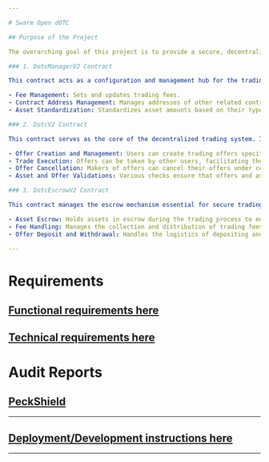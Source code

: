 ```yaml
---

# Swarm Open dOTC

## Purpose of the Project

The overarching goal of this project is to provide a secure, decentralized platform for trading various types of digital assets without needing a centralized authority. This approach enhances transparency, security, and trust among participants while also leveraging blockchain technology to automate many aspects of traditional OTC trading. By using smart contracts, the platform can reduce the risk of fraud, speed up transactions, and decrease the costs associated with trading, thereby making it accessible to a broader range of participants globally.

### 1. DotcManagerV2 Contract

This contract acts as a configuration and management hub for the trading platform, handling:

- Fee Management: Sets and updates trading fees.
- Contract Address Management: Manages addresses of other related contracts, such as the Dotc and Escrow contracts.
- Asset Standardization: Standardizes asset amounts based on their type and specific token standards to facilitate consistent and accurate trading operations.

### 2. DotcV2 Contract

This contract serves as the core of the decentralized trading system. It enables users to create, manage, and interact with trading offers in a decentralized manner. Key features include:

- Offer Creation and Management: Users can create trading offers specifying the assets they want to deposit and receive. Offers can be full or partial, catering to different trading needs.
- Trade Execution: Offers can be taken by other users, facilitating the exchange of assets according to the specified terms.
- Offer Cancellation: Makers of offers can cancel their offers under certain conditions, returning the deposited assets.
- Asset and Offer Validations: Various checks ensure that offers and assets meet specific criteria, preventing common errors such as zero amounts or invalid asset types.

### 3. DotcEscrowV2 Contract

This contract manages the escrow mechanism essential for secure trading:

- Asset Escrow: Holds assets in escrow during the trading process to ensure that they are only transferred upon successful trade completion.
- Fee Handling: Manages the collection and distribution of trading fees.
- Offer Deposit and Withdrawal: Handles the logistics of depositing and withdrawing assets for offers, ensuring that assets are only moved according to the rules of the platform.

---
```


# Requirements

## [Functional requirements here](docs/FunctionalRequirements)

## [Technical requirements here](docs/TechnicalRequirements/OpenDotc/v2)

# Audit Reports

## [PeckShield](docs/PeckShield-Audit-Report-dOTC-v1.0.pdf)

---

## [Deployment/Development instructions here](INSTRUCTIONS.md)

---
